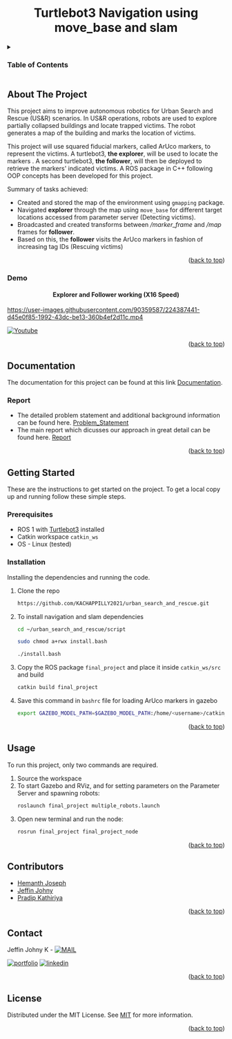 <a name="readme-top"></a>

<!-- PROJECT LOGO -->
<br />
<div align="center">


  <h1 align="center">Turtlebot3 Navigation using move_base and slam </h1>


</div>



<!-- TABLE OF CONTENTS -->
<details>
  <summary><h3>Table of Contents</h3></summary>
  <ol>
    <li>
      <a href="#about-the-project">About The Project</a>
      <ul>
        <li><a href="#demo">Demo</a></li>
      </ul>
    </li>
    <li>
      <a href="#documentation">Documentation</a>
      <ul>
        <li><a href="#report">Report</a></li>
      </ul>
    </li>
    <li>
      <a href="#getting-started">Getting Started</a>
      <ul>
        <li><a href="#prerequisites">Prerequisites</a></li>
        <li><a href="#installation">Installation</a></li>
      </ul>
    </li>
    <li><a href="#usage">Usage</a></li>
    <li><a href="#contributors">Contributors</a></li>
    <li><a href="#contact">Contact</a></li>
    <li><a href="#license">License</a></li>
  </ol>
</details>



<!-- ABOUT THE PROJECT -->
## About The Project



This project aims to improve autonomous robotics for Urban Search and Rescue (US&R) scenarios. In US&R operations, robots are used to explore partially collapsed buildings and locate trapped victims. The robot generates a map of the building and marks the location of victims. 

This project will use squared fiducial markers, called ArUco markers, to represent the victims. A turtlebot3, **the explorer**, will be used to locate the markers . A second turtlebot3, **the follower**, will then be deployed to retrieve the markers' indicated victims. A ROS package in C++ following OOP concepts has been developed for this project.

Summary of tasks achieved:
* Created and stored the map of the environment using ```gmapping``` package.
* Navigated **explorer** through the map using ```move_base``` for different target locations accessed from parameter server (Detecting victims).
* Broadcasted and created transforms between */marker_frame* and */map* frames for **follower**.
* Based on this, the **follower** visits the ArUco markers in fashion of increasing tag IDs (Rescuing victims)



<p align="right">(<a href="#readme-top">back to top</a>)</p>

### Demo

<div align="center">


  <h4 align="center"> Explorer and Follower working (X16 Speed)</h4>


</div>

https://user-images.githubusercontent.com/90359587/224387441-d45e0f85-1992-43dc-be13-360b4ef2d11c.mp4

[![Youtube](https://img.shields.io/badge/YouTube-FF0000?style=for-the-badge&logo=youtube&logoColor=white)](https://youtu.be/Fk4g4xxianc)

<p align="right">(<a href="#readme-top">back to top</a>)</p>



<!-- Document and Reports -->
## Documentation

The documentation for this project can be found at this link [Documentation](https://kachappilly2021.github.io/urban_search_and_rescue/).


### Report

* The detailed problem statement and additional background information can be found here. [Problem_Statement](https://github.com/KACHAPPILLY2021/urban_search_and_rescue/blob/main/primary/final_project_fall2021.pdf)
* The main report which dicusses our approach in great detail  can be found here. [Report](https://github.com/KACHAPPILLY2021/urban_search_and_rescue/blob/main/report/ENPM809Y_Final_Report__Group7.pdf)
<p align="right">(<a href="#readme-top">back to top</a>)</p>


<!-- GETTING STARTED -->
## Getting Started

These are the instructions to get started on the project.
To get a local copy up and running follow these simple steps.

### Prerequisites
* ROS 1 with [Turtlebot3](https://emanual.robotis.com/docs/en/platform/turtlebot3/quick-start/) installed
* Catkin workspace ```catkin_ws```
* OS - Linux (tested)


### Installation

Installing the dependencies and running the code.

1. Clone the repo
   ```sh
   https://github.com/KACHAPPILLY2021/urban_search_and_rescue.git
   ```
2. To install navigation and slam dependencies
   ```sh
   cd ~/urban_search_and_rescue/script
   ```
   ```sh
   sudo chmod a+rwx install.bash
   ```
   ```sh
   ./install.bash
   ```
3. Copy the ROS package ```final_project``` and place it inside ```catkin_ws/src``` and build
   ```sh
   catkin build final_project
   ```
4. Save this command in ```bashrc``` file for loading ArUco markers in gazebo
   ```sh
   export GAZEBO_MODEL_PATH=$GAZEBO_MODEL_PATH:/home/<username>/catkin_ws/src/final_project/models
   ```

<p align="right">(<a href="#readme-top">back to top</a>)</p>



<!-- USAGE EXAMPLES -->
## Usage

To run this project, only two commands are required.
1. Source the workspace
2. To start Gazebo and RViz, and for setting parameters on the Parameter Server and spawning robots:
   ```sh
   roslaunch final_project multiple_robots.launch
   ```
3. Open new terminal and run the node:
   ```sh
   rosrun final_project final_project_node
   ```

<p align="right">(<a href="#readme-top">back to top</a>)</p>



<!-- CONTRIBUTORS -->
## Contributors

- [Hemanth Joseph](https://github.com/HemanthJoseph)
- [Jeffin Johny](https://github.com/KACHAPPILLY2021)
- [Pradip Kathiriya](https://github.com/Pradip-Kathiriya)

<p align="right">(<a href="#readme-top">back to top</a>)</p>



<!-- CONTACT -->
## Contact

Jeffin Johny K - [![MAIL](https://img.shields.io/badge/Gmail-D14836?style=for-the-badge&logo=gmail&logoColor=white)](mailto:jeffinjk@umd.edu)
	
[![portfolio](https://img.shields.io/badge/my_portfolio-000?style=for-the-badge&logo=ko-fi&logoColor=white)](https://github.com/KACHAPPILLY2021)
[![linkedin](https://img.shields.io/badge/linkedin-0A66C2?style=for-the-badge&logo=linkedin&logoColor=white)](http://www.linkedin.com/in/jeffin-johny-kachappilly-0a8597136)

<p align="right">(<a href="#readme-top">back to top</a>)</p>



<!-- LICENSE -->
## License

Distributed under the MIT License. See [MIT](https://choosealicense.com/licenses/mit/) for more information.

<p align="right">(<a href="#readme-top">back to top</a>)</p>



<!-- MARKDOWN LINKS & IMAGES -->
<!-- https://www.markdownguide.org/basic-syntax/#reference-style-links -->
[contributors-shield]: https://img.shields.io/github/contributors/othneildrew/Best-README-Template.svg?style=for-the-badge
[contributors-url]: https://github.com/othneildrew/Best-README-Template/graphs/contributors
[forks-shield]: https://img.shields.io/github/forks/othneildrew/Best-README-Template.svg?style=for-the-badge
[forks-url]: https://github.com/othneildrew/Best-README-Template/network/members
[stars-shield]: https://img.shields.io/github/stars/othneildrew/Best-README-Template.svg?style=for-the-badge
[stars-url]: https://github.com/othneildrew/Best-README-Template/stargazers
[issues-shield]: https://img.shields.io/github/issues/othneildrew/Best-README-Template.svg?style=for-the-badge
[issues-url]: https://github.com/othneildrew/Best-README-Template/issues
[license-shield]: https://img.shields.io/github/license/othneildrew/Best-README-Template.svg?style=for-the-badge
[license-url]: https://github.com/othneildrew/Best-README-Template/blob/master/LICENSE.txt
[linkedin-shield]: https://img.shields.io/badge/-LinkedIn-black.svg?style=for-the-badge&logo=linkedin&colorB=555
[linkedin-url]: https://linkedin.com/in/othneildrew
[product-screenshot]: images/screenshot.png
[Next.js]: https://img.shields.io/badge/next.js-000000?style=for-the-badge&logo=nextdotjs&logoColor=white
[Next-url]: https://nextjs.org/
[React.js]: https://img.shields.io/badge/React-20232A?style=for-the-badge&logo=react&logoColor=61DAFB
[React-url]: https://reactjs.org/
[Vue.js]: https://img.shields.io/badge/Vue.js-35495E?style=for-the-badge&logo=vuedotjs&logoColor=4FC08D
[Vue-url]: https://vuejs.org/
[Angular.io]: https://img.shields.io/badge/Angular-DD0031?style=for-the-badge&logo=angular&logoColor=white
[Angular-url]: https://angular.io/
[Svelte.dev]: https://img.shields.io/badge/Svelte-4A4A55?style=for-the-badge&logo=svelte&logoColor=FF3E00
[Svelte-url]: https://svelte.dev/
[Laravel.com]: https://img.shields.io/badge/Laravel-FF2D20?style=for-the-badge&logo=laravel&logoColor=white
[Laravel-url]: https://laravel.com
[Bootstrap.com]: https://img.shields.io/badge/Bootstrap-563D7C?style=for-the-badge&logo=bootstrap&logoColor=white
[Bootstrap-url]: https://getbootstrap.com
[JQuery.com]: https://img.shields.io/badge/jQuery-0769AD?style=for-the-badge&logo=jquery&logoColor=white
[JQuery-url]: https://jquery.com 
